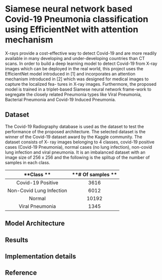 # Siamese neural network based Covid-19 Pneumonia classification using EfficientNet with attention mechanism

X-rays provide a cost-effective way to detect Covid-19 and are more readily available in many developing and under-developing countries than CT scans. In order to build a deep learning model to detect Covid-19 from X-ray images which can be deployed in the real world, this project uses the EfficientNet model introduced in [1] and incorporates an attention mechanism introduced in [2] which was designed for medical images to capture the localized fea- tures in X-ray images. Furthermore, the proposed model is trained in a triplet-based Siamese neural network frame-work to segregate the closely related Pneumonia types like Viral Pneumonia, Bacterial Pneumonia and Covid-19 Induced Pneumonia. 

## Dataset

The Covid-19 Radiography database is used as the dataset to test the performance of the proposed architecture. The selected dataset is the winner of the Covid-19 dataset award by the Kaggle community. The dataset consists of X- ray images belonging to 4 classes, covid-19 positive cases (Covid-19 Pneumonia), normal cases (no lung infection), non-covid lung infection and viral pneumonia. It is an imbalanced dataset with an image size of 256 x 256 and the following is the splitup of the number of samples in each class.

|         **Class **        | **# Of samples ** |
|:-------------------------:|:-----------------:|
|     Covid-19 Positive     |       3616        |
| Non-Covid Lung Infection  |       6012        |
|          Normal           |       10192       |
|      Viral Pneumonia      |       1345        |



## Model Architecture

## Results

## Implementation details

## Reference


